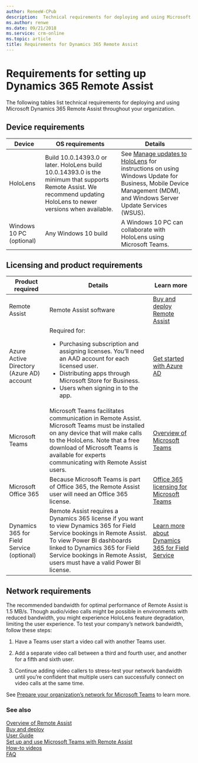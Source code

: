 ```yaml
---
author: ReneeW-CPub
description:  Technical requirements for deploying and using Microsoft Dynamics 365 Remote Assist
ms.author: renwe
ms.date: 09/21/2018
ms.service: crm-online
ms.topic: article
title: Requirements for Dynamics 365 Remote Assist
---
```


# Requirements for setting up Dynamics 365 Remote Assist

The following tables list technical requirements for deploying and using
Microsoft Dynamics 365 Remote Assist throughout your organization.

## Device requirements

| **Device**               | **OS requirements**                                                                                                                                                  | **Details**                                                                                                                                                                                                                    |
|--------------------------|----------------------------------------------------------------------------------------------------------------------------------------------------------------------|--------------------------------------------------------------------------------------------------------------------------------------------------------------------------------------------------------------------------------|
| HoloLens                 | Build 10.0.14393.0 or later. HoloLens build 10.0.14393.0 is the minimum that supports Remote Assist. We recommend updating HoloLens to newer versions when available. | See [Manage updates to HoloLens](https://docs.microsoft.com/en-us/HoloLens/hololens-updates) for instructions on using Windows Update for Business, Mobile Device Management (MDM), and Windows Server Update Services (WSUS). |
| Windows 10 PC (optional) | Any Windows 10 build                                                                                                                                                 | A Windows 10 PC can collaborate with HoloLens using Microsoft Teams.                                                                                                                                                           |

Licensing and product requirements
----------------------------------

| **Product required**                      | **Details**                                                                                                                                                                                                                                                             | **Learn more**                                                                                                         |
|-------------------------------------------|-------------------------------------------------------------------------------------------------------------------------------------------------------------------------------------------------------------------------------------------------------------------------|------------------------------------------------------------------------------------------------------------------------|
| Remote Assist                             | Remote Assist software                                                                                                                                                                                                                                                  | [Buy and deploy Remote Assist](../licensing/buy-and-deploy.md)                                                                                           |
| Azure Active Directory (Azure AD) account      | Required for: <ul><li>Purchasing subscription and assigning licenses. You’ll need an AAD account for each licensed user. </li><li>Distributing apps through Microsoft Store for Business. </li><li>Users when signing in to the app. </ul> | [Get started with Azure AD](https://docs.microsoft.com/en-us/azure/active-directory/fundamentals/get-started-azure-ad) |
| Microsoft Teams                           | Microsoft Teams facilitates communication in Remote Assist. Microsoft Teams must be installed on any device that will make calls to the HoloLens. Note that a free download of Microsoft Teams is available for experts communicating with Remote Assist users.         | [Overview of Microsoft Teams](https://docs.microsoft.com/en-us/MicrosoftTeams/teams-overview)                          |
| Microsoft Office 365                      | Because Microsoft Teams is part of Office 365, the Remote Assist user will need an Office 365 license.                                                                                                                                                                  | [Office 365 licensing for Microsoft Teams](https://docs.microsoft.com/en-us/MicrosoftTeams/office-365-licensing)       |
| Dynamics 365 for Field Service (optional) | Remote Assist requires a Dynamics 365 license if you want to view Dynamics 365 for Field Service bookings in Remote Assist. To view Power BI dashboards linked to Dynamics 365 for Field Service bookings in Remote Assist, users must have a valid Power BI license. | [Learn more about Dynamics 365 for Field Service](https://dynamics.microsoft.com/en-us/field-service/overview/)        |



## Network requirements

The recommended bandwidth for optimal performance of Remote Assist is 1.5 MB/s.
Though audio/video calls might be possible in environments with reduced
bandwidth, you might experience HoloLens feature degradation, limiting the user
experience. To test your company’s network bandwidth, follow these steps:

1.  Have a Teams user start a video call with another Teams user.

2.  Add a separate video call between a third and fourth user, and another for a
    fifth and sixth user.

3.  Continue adding video callers to stress-test your network bandwidth until
    you’re confident that multiple users can successfully connect on video calls
    at the same time.

See [Prepare your organization’s network for Microsoft
Teams](https://docs.microsoft.com/en-us/MicrosoftTeams/prepare-network) to learn
more.

### See also
[Overview of Remote Assist](index.md)<br/>
[Buy and deploy](../licensing/buy-and-deploy.md)<br/>
[User Guide](user-guide.md)<br/>
[Set up and use Microsoft Teams with Remote Assist](use-microsoft-teams-with-remote-assist.md)<br/>
[How-to videos](https://go.microsoft.com/fwlink/p/?linkid=2021485)<br/>
[FAQ](faq.md)<br/>
